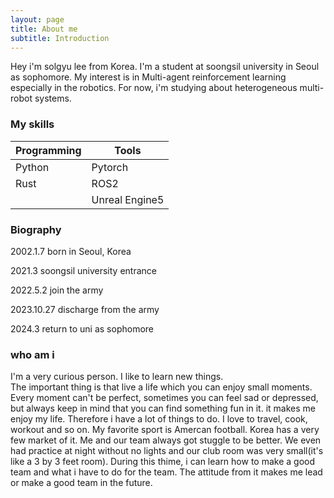 ```yaml
---
layout: page
title: About me
subtitle: Introduction 
---
```


Hey i'm solgyu lee from Korea. 
I'm a student at soongsil university in Seoul as sophomore. 
My interest is in Multi-agent reinforcement learning especially in the robotics.
For now, i'm studying about heterogeneous multi-robot systems. 

### My skills  

| Programming | Tools | 
|-------------|-------|
| Python      | Pytorch |
| Rust         | ROS2| 
|       | Unreal Engine5   

### Biography 
2002.1.7 born in Seoul, Korea<br>

2021.3 soongsil university entrance<br>

2022.5.2 join the army<br>

2023.10.27 discharge from the army <br>

2024.3 return to uni as sophomore<br>


### who am i 
I'm a very curious person. I like to learn new things.  
The important thing is that live a life which you can enjoy small moments. 
Every moment can't be perfect, sometimes you can feel sad or depressed, but always keep in mind that you can find something fun in it. it makes me enjoy my life. 
Therefore i have a lot of things to do. I love to travel, cook, workout and so on. 
My favorite sport is Amercan football. Korea has a very few market of it. 
Me and our team always got stuggle to be better. We even had practice at night without no lights and 
our club room was very small(it's like a 3 by 3 feet room). During this thime, i can learn how to make a good team and what i have to do for the team. The attitude from it makes me lead or make a good team in the future. 

